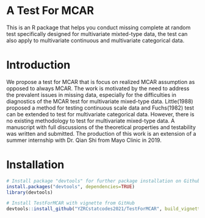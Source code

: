 # A Test For MCAR

This is an R package that helps you conduct missing complete at random test specifically designed for multivariate mixted-type data, the test can also apply to multivariate continuous and multivariate categorical data. 

# Introduction

We propose a test for MCAR that is focus on realized MCAR assumption as opposed to always MCAR. The work is motivated by the need to address the prevalent issues in missing data, especially for the difficulties in diagnostics of the MCAR test for multivariate mixed-type data. Little(1988) proposed a method for testing continuous scale data and Fuchs(1982) test can be extended to test for multivariate categorical data. However, there is no existing methodology to test for multivariate mixed-type data. A manuscript with full discussions of the theoretical properties and testability was written and submitted. The production of this work is an extension of a summer internship with Dr. Qian Shi from Mayo Clinic in 2019.  

# Installation

``` r
# Install package "devtools" for further package installation on Github
install.packages("devtools", dependencies=TRUE)
library(devtools)

# Install TestForMCAR with vignette from GitHub
devtools::install_github("YZRCstatcodes2021/TestForMCAR", build_vignettes = TRUE)

```
